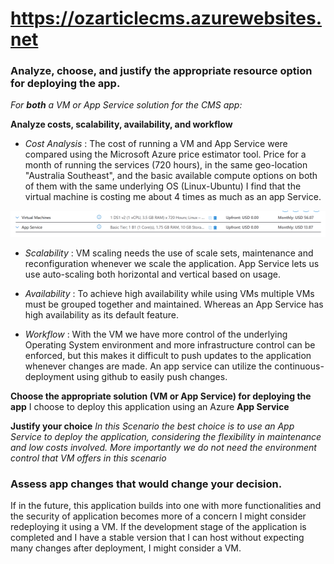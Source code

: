 # https://ozarticlecms.azurewebsites.net

### Analyze, choose, and justify the appropriate resource option for deploying the app.

*For **both** a VM or App Service solution for the CMS app:*

**Analyze costs, scalability, availability, and workflow**

- *Cost Analysis* : The cost of running a VM and App Service were compared using the Microsoft Azure price estimator tool. Price for a month of running the services (720 hours), in the same geo-location "Australia Southeast", and the basic available compute options on both of them with the same underlying OS (Linux-Ubuntu) I find that the virtual machine is costing me about 4 times as much as an app Service.

![Price Comparision](https://github.com/tangirala-s/Article_CMS_project/blob/master/Screenshot-Images/price-compare.png)

- *Scalability* : VM scaling needs the use of scale sets, maintenance and reconfiguration whenever we scale the application. App Service lets us use auto-scaling both horizontal and vertical based on usage.

- *Availability* : To achieve high availability while using VMs multiple VMs must be grouped together and maintained. Whereas an App Service has high availability as its default feature.

- *Workflow* : With the VM we have more control of the underlying Operating System environment and more infrastructure control can be enforced, but this makes it difficult to push updates to the application whenever changes are made. An app service can utilize the continuous-deployment using github to easily push changes.

**Choose the appropriate solution (VM or App Service) for deploying the app**
I choose to deploy this application using an Azure **App Service**

**Justify your choice**
*In this Scenario the best choice is to use an App Service to deploy the application, considering the flexibility in maintenance and low costs involved. More importantly we do not need the environment control that VM offers in this scenario*

### Assess app changes that would change your decision.
If in the future, this application builds into one with more functionalities and the security of application becomes more of a concern I might consider redeploying it using a VM. If the development stage of the application is completed and I have a stable version that I can host without expecting many changes after deployment, I might consider a VM.
